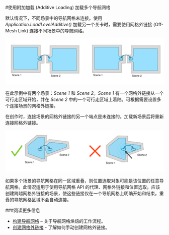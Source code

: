 #使用附加加载 (Additive Loading) 加载多个导航网格

默认情况下，不同场景中的导航网格未连接。使用 _Application.LoadLevelAdditive()_ 加载另一个关卡时，需要使用网格外链接 (Off-Mesh Link) 连接不同场景中的导航网格。

![](../uploads/Main/NavMeshLoadAdditiveDiagram.svg) 

在此示例中有两个场景：_Scene 1_ 和 _Scene 2_。_Scene 1_ 有一个网格外链接从一个可行走区域开始，并在 _Scene 2_ 中的一个可行走区域上着陆。可根据需要设置多个连接场景的网格外链接。

在创作时，连接场景的网格外链接的另一个端点是未连接的。加载新场景后将重新连接网格外链接。

![](../uploads/Main/NavMeshLoadAdditiveTrouble.svg) 

如果多个场景的导航网格在同一区域重叠，则位置选取对象可能是该位置的任意导航网格。此情况适用于使用导航网格 API 的代理、网格外链接和位置选取。应该创建跨越网格外链接的场景，使这些链接仅在一个导航网格上明确开始和结束。重叠的导航网格区域不会自动连接。


###阅读更多信息
- [构建导航网格](nav-BuildingNavMesh.html) – 关于导航网格烘焙的工作流程。
- [创建网格外链接](nav-CreateOffMeshLink.html) - 了解如何手动创建网格外链接。
